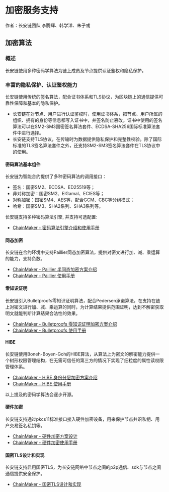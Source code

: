 # 加密服务支持
作者：长安链团队 李腾辉、韩学洋、朱子彧

## 加密算法
### 概述
长安链使用多种密码学算法为链上成员及节点提供认证鉴权和隐私保护。

### 丰富的隐私保护、认证鉴权能力
长安链使用传统的签名算法，配合证书体系和TLS协议，为区块链上的通信提供可靠性保障和基本的隐私保护。

- 长安链在对节点、用户进行认证鉴权时，使用证书体系，把节点、用户所属的组织、拥有的身份等信息都写入证书中，并签名防止篡改。证书中使用的签名算法可以在SM2-SM3国密签名算法套件、ECDSA-SHA256国际标准算法套件中进行选择。
- 长安链支持TLS协议，在传输时为数据提供隐私保护和完整性校验。除了国际标准的TLS签名算法套件之外，还支持SM2-SM3签名算法套件在TLS协议中的使用。

#### 密码算法基本组件

长安链为智能合约提供了多种密码算法的调用接口：
- 签名：国密SM2、ECDSA、ED25519等；
- 非对称加密：国密SM2、ElGamal、ECIES等；
- 对称加密：国密SM4、AES等，配合GCM、CBC等分组模式；
- 哈希：国密SM3、SHA2系列、SHA3系列等。

长安链支持多种密码算法引擎, 并支持可选配置:

- [ChainMaker - 密码算法引擎介绍和使用手册](./密码算法引擎.md)

#### 同态加密
长安链在合约环境中支持Paillier同态加密算法，提供对密文进行加、减、乘运算的能力，支持负数。

- [ChainMaker - Paillier 半同态加密方案介绍](./Paillier半同态加密算法方案介绍)
- [ChainMaker - Paillier 使用手册](../cryptography/Paillier开发手册.md)

#### 零知识证明
长安链引入Bulletproofs零知识证明算法，配合Pedersen承诺算法，在支持在链上对密文进行加、减、乘运算的同时，为计算结果提供范围证明，达到不解密获取明文就能判断计算结果合法性的效果。

- [ChainMaker - Bulletproofs 零知识证明加密方案介绍](./Bulletproofs零知识证明加密方案介绍)
- [ChainMaker - Bulletproofs 使用手册](../cryptography/Bulletproofs开发手册.md)

#### HIBE
长安链使用Boneh-Boyen-Goh的HIBE算法，从算法上为密文的解密能力提供一个树形权限管理结构，在无需可信任的第三方的情况下实现了细粒度的属性读权限管理体系。

- [ChainMaker - HIBE 身份分层加密方案介绍](./身份分层加密方案介绍)
- [ChainMaker - HIBE 使用手册](../cryptography/HIBE开发手册.md)

以上提及的密码学算法会逐步开源。


#### 硬件加密
长安链支持通过pkcs11标准接口接入硬件加密设备，用来保护节点共识私钥、用户交易签名私钥等。

- [ChainMaker - 硬件加密方案设计](./硬件加密.md)
- [ChainMaker - 硬件加密使用手册](../cryptography/硬件加密.md)


#### 国密TLS设计和实现
长安链支持启用国密TLS，为长安链网络中节点之间的p2p通信、sdk与节点之间通信提供安全保护。

- [ChainMaker - 国密TLS设计和实现](./国密TLS设计和实现)

